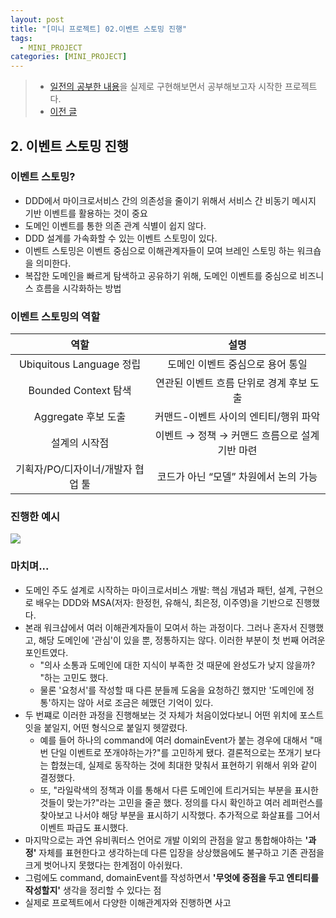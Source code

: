 ```yaml
---
layout: post
title: "[미니 프로젝트] 02.이벤트 스토밍 진행"
tags:
  - MINI_PROJECT
categories: [MINI_PROJECT]
---
```

> - [일전의 공부한 내용](./rollup-2025-01.firstHalf.html)을 실제로 구현해보면서 공부해보고자 시작한 프로젝트다.
> - [이전 글](./2025-05-15-［mini-project］-01.request)


## 2. 이벤트 스토밍 진행

### 이벤트 스토밍?
- DDD에서 마이크로서비스 간의 의존성을 줄이기 위해서 서비스 간 비동기 메시지 기반 이벤트를 활용하는 것이 중요
- 도메인 이벤트를 통한 의존 관계 식별이 쉽지 않다.
- DDD 설계를 가속화할 수 있는 이벤트 스토밍이 있다.
- 이벤트 스토밍은 이벤트 중심으로 이해관계자들이 모여 브레인 스토밍 하는 워크숍을 의미한다.
- 복잡한 도메인을 빠르게 탐색하고 공유하기 위해, 도메인 이벤트를 중심으로 비즈니스 흐름을 시각화하는 방법

### 이벤트 스토밍의 역할

|역할 |설명|
|:---:|:---:|
|Ubiquitous Language 정립 |도메인 이벤트 중심으로 용어 통일|
|Bounded Context 탐색 |연관된 이벤트 흐름 단위로 경계 후보 도출|
|Aggregate 후보 도출 |커맨드-이벤트 사이의 엔티티/행위 파악|
|설계의 시작점 |이벤트 → 정책 → 커맨드 흐름으로 설계 기반 마련|
|기획자/PO/디자이너/개발자 협업 툴 |코드가 아닌 “모델” 차원에서 논의 가능|


### 진행한 예시
![](/assets/img/prototypeProject/eventStorming.excalidraw.svg)


### 마치며...
- 도메인 주도 설계로 시작하는 마이크로서비스 개발: 핵심 개념과 패턴, 설계, 구현으로 배우는 DDD와 MSA(저자: 한정헌, 유해식, 최은정, 이주영)을 기반으로 진행했다.
- 본래 워크샵에서 여러 이해관계자들이 모여서 하는 과정이다. 그러나 혼자서 진행했고, 해당 도메인에 '관심'이 있을 뿐, 정통하지는 않다. 이러한 부분이 첫 번째 어려운 포인트였다.
	- "의사 소통과 도메인에 대한 지식이 부족한 것 때문에 완성도가 낮지 않을까? "하는 고민도 했다.
	- 물론 '요청서'를 작성할 때 다른 분들께 도움을 요청하긴 했지만 '도메인에 정통'하지는 않아 서로 조금은 헤맸던 기억이 있다.
- 두 번쨰로 이러한 과정을 진행해보는 것 자체가 처음이었다보니 어떤 위치에 포스트잇을 붙일지, 어떤 형식으로 붙일지 헷깔렸다.
	- 예를 들어 하나의 command에 여러 domainEvent가 붙는 경우에 대해서 "매 번 단일 이벤트로 쪼개야하는가?"를 고민하게 됐다. 결론적으로는 쪼개기 보다는 합쳤는데, 실제로 동작하는 것에 최대한 맞춰서 표현하기 위해서 위와 같이 결정했다.
	- 또, "라일락색의 정책과 이를 통해서 다른 도메인에 트리거되는 부분을 표시한 것들이 맞는가?"라는 고민을 줄곧 했다. 정의를 다시 확인하고 여러 레퍼런스를 찾아보고 나서야 해당 부분을 표시하기 시작했다. 추가적으로 화살표를 그어서 이벤트 파급도 표시했다.
- 마지막으로는 과연 유비쿼터스 언어로 개발 이외의 관점을 알고 통합해야하는 **'과정'** 자체를 표현한다고 생각하는데 다른 입장을 상상했음에도 불구하고 기존 관점을 크게 벗어나지 못했다는 한계점이 아쉬웠다.
- 그럼에도 command, domainEvent를 작성하면서 **'무엇에 중점을 두고 엔티티를 작성할지'** 생각을 정리할 수 있다는 점
- 실제로 프로젝트에서 다양한 이해관계자와 진행하면 사고